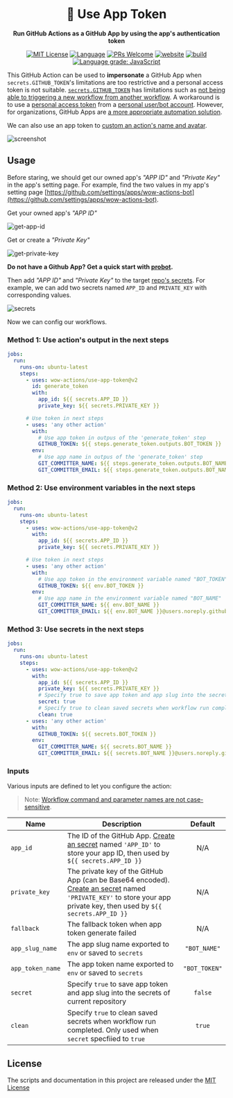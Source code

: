 <h1 align="center">🔑 Use App Token</h1>

<p align="center"><strong>Run GitHub Actions as a GitHub App by using the app's authentication token</strong></p>

<p align="center">
  <a href="/wow-actions/use-app-token/blob/master/LICENSE"><img alt="MIT License" src="https://img.shields.io/github/license/wow-actions/use-app-token?style=flat-square"></a>
  <a href="https://www.typescriptlang.org" rel="nofollow"><img alt="Language" src="https://img.shields.io/badge/language-TypeScript-blue.svg?style=flat-square"></a>
  <a href="https://github.com/wow-actions/use-app-token/pulls"><img alt="PRs Welcome" src="https://img.shields.io/badge/PRs-Welcome-brightgreen.svg?style=flat-square" ></a>
  <a href="https://github.com/marketplace/actions/use-app-token" rel="nofollow"><img alt="website" src="https://img.shields.io/static/v1?label=&labelColor=505050&message=Marketplace&color=0076D6&style=flat-square&logo=google-chrome&logoColor=0076D6" ></a>
  <a href="https://github.com/wow-actions/use-app-token/actions/workflows/release.yml"><img alt="build" src="https://img.shields.io/github/workflow/status/wow-actions/use-app-token/Release/master?logo=github&style=flat-square" ></a>
  <a href="https://lgtm.com/projects/g/wow-actions/use-app-token/context:javascript" rel="nofollow"><img alt="Language grade: JavaScript" src="https://img.shields.io/lgtm/grade/javascript/g/wow-actions/use-app-token.svg?logo=lgtm&style=flat-square" ></a>
</p>

This GitHub Action can be used to **impersonate** a GitHub App when `secrets.GITHUB_TOKEN`'s limitations are too restrictive and a personal access token is not suitable. [`secrets.GITHUB_TOKEN`](https://help.github.com/en/actions/configuring-and-managing-workflows/authenticating-with-the-github_token) has limitations such as [not being able to triggering a new workflow from another workflow](https://github.community/t5/GitHub-Actions/Triggering-a-new-workflow-from-another-workflow/td-p/31676). A workaround is to use a [personal access token](https://help.github.com/en/github/authenticating-to-github/creating-a-personal-access-token-for-the-command-line) from a [personal user/bot account](https://help.github.com/en/github/getting-started-with-github/types-of-github-accounts#personal-user-accounts). However, for organizations, GitHub Apps are [a more appropriate automation solution](https://developer.github.com/apps/differences-between-apps/#machine-vs-bot-accounts).

We can also use an app token to [custom an action's name and avatar](https://github.community/t/change-bots-name-avatar/18349).

![screenshot](https://github.com/wow-actions/use-app-token/blob/master/screenshots/screenshot.jpg?raw=true)

## Usage

Before staring, we should get our owned app's _"APP ID"_ and _"Private Key"_ in the app's setting page. For example, find the two values in my app's setting page [https://github.com/settings/apps/wow-actions-bot](https://github.com/settings/apps/wow-actions-bot).

Get your owned app's _"APP ID"_

![get-app-id](https://github.com/wow-actions/use-app-token/blob/master/screenshots/get-app-id.jpg?raw=true)

Get or create a _"Private Key"_

![get-private-key](https://github.com/wow-actions/use-app-token/blob/master/screenshots/get-private-key.jpg?raw=true)

**Do not have a Github App? Get a quick start with [probot](https://probot.github.io/).**

Then add _"APP ID"_ and _"Private Key"_ to the target [repo's secrets](https://docs.github.com/en/free-pro-team@latest/actions/reference/encrypted-secrets). For example, we can add two secrets named `APP_ID` and `PRIVATE_KEY` with corresponding values.

![secrets](https://github.com/wow-actions/use-app-token/blob/master/screenshots/secrets.jpg?raw=true)

Now we can config our workflows.

### Method 1: Use action's output in the next steps

```yml
jobs:
  run:
    runs-on: ubuntu-latest
    steps:
      - uses: wow-actions/use-app-token@v2
        id: generate_token
        with:
          app_id: ${{ secrets.APP_ID }}
          private_key: ${{ secrets.PRIVATE_KEY }}

      # Use token in next steps
      - uses: 'any other action'
        with:
          # Use app token in outpus of the 'generate_token' step
          GITHUB_TOKEN: ${{ steps.generate_token.outputs.BOT_TOKEN }}
        env:
          # Use app name in outpus of the 'generate_token' step
          GIT_COMMITTER_NAME: ${{ steps.generate_token.outputs.BOT_NAME }}
          GIT_COMMITTER_EMAIL: ${{ steps.generate_token.outputs.BOT_NAME }}@users.noreply.github.com
```

### Method 2: Use environment variables in the next steps

```yml
jobs:
  run:
    runs-on: ubuntu-latest
    steps:
      - uses: wow-actions/use-app-token@v2
        with:
          app_id: ${{ secrets.APP_ID }}
          private_key: ${{ secrets.PRIVATE_KEY }}

      # Use token in next steps
      - uses: 'any other action'
        with:
          # Use app token in the environment variable named "BOT_TOKEN"
          GITHUB_TOKEN: ${{ env.BOT_TOKEN }}
        env:
          # Use app name in the environment variable named "BOT_NAME"
          GIT_COMMITTER_NAME: ${{ env.BOT_NAME }}
          GIT_COMMITTER_EMAIL: ${{ env.BOT_NAME }}@users.noreply.github.com


```

### Method 3: Use secrets in the next steps

```yml
jobs:
  run:
    runs-on: ubuntu-latest
    steps:
      - uses: wow-actions/use-app-token@v2
        with:
          app_id: ${{ secrets.APP_ID }}
          private_key: ${{ secrets.PRIVATE_KEY }}
          # Specify true to save app token and app slug into the secrets of current repository
          secret: true
          # Specify true to clean saved secrets when workflow run completed
          clean: true
      - uses: 'any other action'
        with:
          GITHUB_TOKEN: ${{ secrets.BOT_TOKEN }}
        env:
          GIT_COMMITTER_NAME: ${{ secrets.BOT_NAME }}
          GIT_COMMITTER_EMAIL: ${{ secrets.BOT_NAME }}@users.noreply.github.com
```

### Inputs

Various inputs are defined to let you configure the action:

> Note: [Workflow command and parameter names are not case-sensitive](https://docs.github.com/en/free-pro-team@latest/actions/reference/workflow-commands-for-github-actions#about-workflow-commands).

| Name             | Description                                                                                                                                                                                                                                                                                                                       |    Default    |
|------------------|-----------------------------------------------------------------------------------------------------------------------------------------------------------------------------------------------------------------------------------------------------------------------------------------------------------------------------------|:-------------:|
| `app_id`         | The ID of the GitHub App. [Create an secret](https://help.github.com/en/actions/configuring-and-managing-workflows/creating-and-storing-encrypted-secrets#creating-encrypted-secrets-for-a-repository) named `'APP_ID'` to store your app ID, then used by `${{ secrets.APP_ID }}`                                                |      N/A      |
| `private_key`    | The private key of the GitHub App (can be Base64 encoded). [Create an secret](https://help.github.com/en/actions/configuring-and-managing-workflows/creating-and-storing-encrypted-secrets#creating-encrypted-secrets-for-a-repository) named `'PRIVATE_KEY'` to store your app private key, then used by `${{ secrets.APP_ID }}` |      N/A      |
| `fallback`       | The fallback token when app token generate failed                                                                                                                                                                                                                                                                                 |      N/A      |
| `app_slug_name`  | The app slug name exported to `env` or saved to `secrets`                                                                                                                                                                                                                                                                         | `"BOT_NAME"`  |
| `app_token_name` | The app token name exported to `env` or saved to `secrets`                                                                                                                                                                                                                                                                        | `"BOT_TOKEN"` |
| `secret`         | Specify `true` to save app token and app slug into the secrets of current repository                                                                                                                                                                                                                                              |    `false`    |
| `clean`          | Specify `true` to clean saved secrets when workflow run completed. Only used when `secret` specfiied to `true`                                                                                                                                                                                                                    |    `true`     |

## License

The scripts and documentation in this project are released under the [MIT License](LICENSE)
